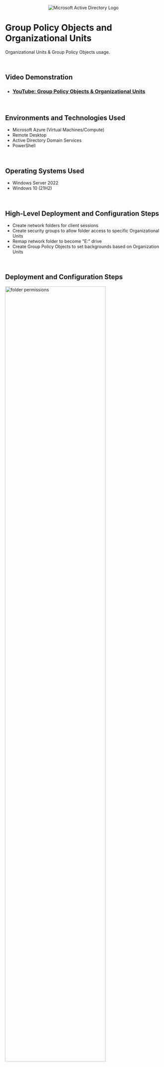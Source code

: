 <p align="center">
<img src="https://i.imgur.com/pU5A58S.png" alt="Microsoft Active Directory Logo"/>
</p>

<h1>Group Policy Objects and Organizational Units</h1>
Organizational Units & Group Policy Objects usage.<br />
<p> &emsp; </p>



<h2>Video Demonstration</h2>

- ### [YouTube: Group Policy Objects & Organizational Units](https://youtu.be/WD1___7Z-ac)
<p> &emsp; </p>


<h2>Environments and Technologies Used</h2>

- Microsoft Azure (Virtual Machines/Compute)
- Remote Desktop
- Active Directory Domain Services
- PowerShell
<p> &emsp; </p>


<h2>Operating Systems Used </h2>

- Windows Server 2022
- Windows 10 (21H2)
<p> &emsp; </p>


<h2>High-Level Deployment and Configuration Steps</h2>

- Create network folders for client sessions
- Create security groups to allow folder access to specific Organizational Units
- Remap network folder to become "E:" drive
- Create Group Policy Objects to set backgrounds based on Organization Units
<p> &emsp; </p>


<h2>Deployment and Configuration Steps</h2>

<p>
<img src="https://i.imgur.com/0j3QGct.jpeg" height="80%" width="80%" alt="folder permissions"/>
</p>
<p>
-Create 2 new folders inside the C: drive on the Domain Controller, "admins" and "teams".<p></p>
-Share both folders on the network.<p></p>
[right click -> properties -> sharing -> share -> share]
</p>
<br />
<p> &emsp; </p>
<p> &emsp; </p>



<p>
<img src="https://i.imgur.com/NIWAtvC.jpeg" height="80%" width="80%" alt="sec groups"/>
</p>
<p>
-Create security groups for the ADMINS and TEAM Organizational Units.<p></p>
[right-click the appropriate OU -> new -> group -> "admin_sec" & repeat for "team_sec"]
<p> &emsp; </p>
-Add the members of the team OU to the team_sec group, and repeat for the admin_sec group.<p></p>
-Go back to the C: drive and set the new sec groups to their respective folders.<p></p>
[right-click -> security -> edit -> add -> (sec group)] & set allow Full control.<p>
and again in the sharing tab [advanced sharing -> permissions -> add -> (sec group)]<p></p>
<p> &emsp; </p>
-Restart the client for access to the new folders ("pgupdate /force" may work but I had no luck with it here).
</p>
<br />
<p> &emsp; </p>
<p> &emsp; </p>



<p>
<img src="https://i.imgur.com/Q5NHIZw.jpeg" height="80%" width="80%" alt="drive remap"/>
</p>
<p>
-Create a new Group Policy Object for the ADMINS and TEAM Organizational Units.<p></p>
[start -> group policy management -> expand domain -> right-click OU -> "create GPO & link here"]<p></p>
<p> &emsp; </p>
-Edit the new GPOs to remap the network folder to be drive E: on clients.<p></p>
[right-click GPO -> edit -> user config -> preferences -> drive maps -> new -> mapped drive -> action: create -> location: \\dc\admins -> use first available: E -> show this drive -> common tab -> highlight item-level targeting -> new item (OU)]<p></p>
<p> &emsp; </p>
-Run "gpupdate /force" and a new E: drive is visible on client with the contents from the folders on the Domain Controller.
</p>
<br />
<p> &emsp; </p>
<p> &emsp; </p>

<p>
<img src="https://i.imgur.com/Wb8vafY.jpeg" height="80%" width="80%" alt="wallpapers"/>
</p>
<p>
-Find different desktop wallpapers for the TEAM and ADMINS Organizational Units & place them in their respective folders.<p></p>
-For simplicity save them as admin_wp.jpg and client_wp.jpg<p></p>
-Return to Group Policy Management and set wallpapers for OUs.<p></p>
[right-click GPO -> edit -> user config -> admin templates -> desktop -> desktop -> desktop wallpaper -> enable -> wallpaper name: \\dc\admin_wp.jpg]<p></p>
<p> &emsp; </p>
-Repeate for TEAM GPO and restart the machines.<p></p>
-The machines will now show a background based on the OU of the user.
</p>
<br />
